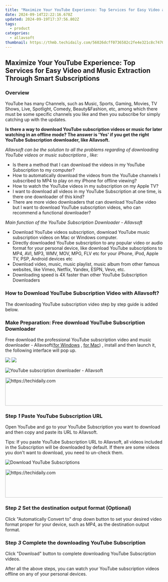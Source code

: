 ```yaml
---
title: "Maximize Your YouTube Experience: Top Services for Easy Video and Music Extraction Through Smart Subscriptions"
date: 2024-09-14T22:22:16.678Z
updated: 2024-09-19T17:37:56.802Z
tags:
  - product
categories:
  - allavsoft
thumbnail: https://thmb.techidaily.com/56026dcff0736582c2fe4e321c8c74705a564d75fd36c3fc8b04cf6e73d4d3c9.jpg
---
```


## Maximize Your YouTube Experience: Top Services for Easy Video and Music Extraction Through Smart Subscriptions

### Overview

YouTube has many Channels, such as Music, Sports, Gaming, Movies, TV Shows, Live, Spotlight, Comedy, Beauty&Fashion, etc, among which there must be some specific channels you like and then you subscribe for simply catching up with the updates.

**Is there a way to download YouTube subscription videos or music for later watching in an offline mode? The answer is 'Yes' if you get the right YouTube Subscription downloader, like Allavsoft.**

_Allavsoft can be the solution to all the problems regarding of downloading YouTube videos or music subscriptions , like:_

* Is there a method that I can download the videos in my YouTube Subscription to my computer?
* How to automatically download the videos from the YouTube channels I subscribed to MP4 to play on my iPhone for offline viewing?
* How to watch the YouTube videos in my subscription on my Apple TV?
* I want to download all videos in my YouTube Subscription at one time, is there one downloader of this kind?
* There are more video downloaders that can download YouTube video but I want to download YouTube subscription videos, who can recommend a functional downloader?

_Main function of the YouTube Subscription Downloader - Allavsoft_

* Download YouTube videos subscription, download YouTube music subscription videos on Mac or Windows computer.
* Directly downloaded YouTube subscription to any popular video or audio format for your personal device, like download YouTube subscriptions to MP4, AVI, MP3, WMV, MOV, MPG, FLV etc for your iPhone, iPod, Apple TV, PSP, Android devices etc
* Download video, music, music playlist, music album from other famous websites, like Vimeo, Netflix, Yandex, ESPN, Vevo, etc.
* Downloading speed is 4X faster than other YouTube Subscription Downloaders

### How to Download YouTube Subscription Video with Allavsoft?

The downloading YouTube subscription video step by step guide is added below.

### Make Preparation: Free download YouTube Subscription Downloader

Free download the professional YouTube subscription video and music downloader - Allavsoft([for Windows](https://tools.techidaily.com/allavsoft/products/) , [for Mac](https://tools.techidaily.com/allavsoft/products/)) , install and then launch it, the following interface will pop up.

[![](https://www.allavsoft.com/how-to/../images/how-to/free-download-win.jpg)](https://tools.techidaily.com/allavsoft/products/) [![](https://www.allavsoft.com/how-to/../images/how-to/free-download-mac.jpg)](https://tools.techidaily.com/allavsoft/products/)

![YouTube subscription downloader - Allavsoft](https://www.allavsoft.com/how-to/../images/allavsoft/screen-shot-600.jpg)

<!-- affiliate ads begin -->
<a href="https://imp.i357552.net/c/5597632/994842/11832" target="_top" id="994842">
  <img src="//a.impactradius-go.com/display-ad/11832-994842" border="0" alt="https://techidaily.com" width="728" height="90"/>
</a>
<img height="0" width="0" src="https://imp.i357552.net/i/5597632/994842/11832" style="position:absolute;visibility:hidden;" border="0" />
<!-- affiliate ads end -->

### Step _1_ Paste YouTube Subscription URL

Open YouTube and go to your YouTube Subscription you want to download and then copy and paste its URL to Allavsoft.

Tips: If you paste YouTube Subscription URL to Allavsoft, all videos included in the Subscription will be downloaded by default. If there are some videos you don't want to download, you need to un-check them.

![Download YouTube Subscriptions](https://www.allavsoft.com/how-to/../images/how-to/lynda-video-downloader/download-lynda-courses.jpg)

<!-- affiliate ads begin -->
<a href="https://aligracehair.sjv.io/c/5597632/2135419/19272" target="_top" id="2135419">
  <img src="//a.impactradius-go.com/display-ad/19272-2135419" border="0" alt="https://techidaily.com" width="728" height="90"/>
</a>
<img height="0" width="0" src="https://aligracehair.sjv.io/i/5597632/2135419/19272" style="position:absolute;visibility:hidden;" border="0" />
<!-- affiliate ads end -->

### Step _2_ Set the destination output format (Optional)

Click "Automatically Convert to" drop down button to set your desired video format proper for your device, such as MP4, as the destination output format.

### Step _3_ Complete the downloading YouTube Subscription

Click "Download" button to complete downloading YouTube Subscription videos.

After all the above steps, you can watch your YouTube subscription videos offline on any of your personal devices.

<ins class="adsbygoogle"
     style="display:block"
     data-ad-format="autorelaxed"
     data-ad-client="ca-pub-7571918770474297"
     data-ad-slot="1223367746"></ins>

<ins class="adsbygoogle"
     style="display:block"
     data-ad-client="ca-pub-7571918770474297"
     data-ad-slot="8358498916"
     data-ad-format="auto"
     data-full-width-responsive="true"></ins>
